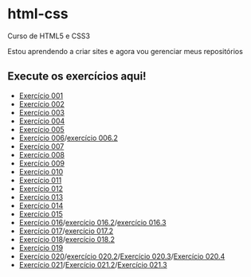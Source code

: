 # html-css
Curso de HTML5 e CSS3

Estou aprendendo a criar sites e agora vou gerenciar meus repositórios

<h2>Execute os exercícios aqui!</h2>
<ul>
    <li><a href="https://guikauan3527.github.io/html-css/exercícios/ex001/index.html" target="_blank">Exercício 001</a></li>
    <li><a href="https://guikauan3527.github.io/html-css/exercícios/ex002/index.html" target="_blank">Exercício 002</a></li>
    <li><a href="https://guikauan3527.github.io/html-css/exercícios/ex003/index.html" target="_blank">Exercício 003</a></li>
    <li><a href="https://guikauan3527.github.io/html-css/exercícios/ex004/index.html" target="_blank">Exercício 004</a></li>
    <li><a href="https://guikauan3527.github.io/html-css/exercícios/ex005/index.html" target="_blank">Exercício 005</a></li>
    <li><a href="https://guikauan3527.github.io/html-css/exercícios/ex006/html4.html" target="_blank">Exercício 006</a>/<a href="https://guikauan3527.github.io/html-css/exercícios/ex006/html5.html" target="_blank">exercício 006.2</a></li>
    <li><a href="https://guikauan3527.github.io/html-css/exercícios/ex007/index.html" target="_blank">Exercício 007</a></li>
    <li><a href="https://guikauan3527.github.io/html-css/exercícios/ex008/index.html" target="_blank">Exercício 008</a></li>
    <li><a href="https://guikauan3527.github.io/html-css/exercícios/ex009/index.html" target="_blank">Exercício 009</a></li>
    <li><a href="https://guikauan3527.github.io/html-css/exercícios/ex010/index.html" target="_blank">Exercício 010</a></li>
    <li><a href="https://guikauan3527.github.io/html-css/exercícios/ex011/index.html" target="_blank">Exercício 011</a></li>
    <li><a href="https://guikauan3527.github.io/html-css/exercícios/ex012/index.html" target="_blank">Exercício 012</a></li>
    <li><a href="https://guikauan3527.github.io/html-css/exercícios/ex013/index.html" target="_blank">Exercício 013</a></li>
    <li><a href="https://guikauan3527.github.io/html-css/exercícios/ex014/index.html" target="_blank">Exercício 014</a></li>
    <li><a href="https://guikauan3527.github.io/html-css/exercícios/ex015/index.html" target="_blank">Exercício 015</a></li>
    <li><a href="https://guikauan3527.github.io/html-css/exercícios/ex016/cor01.html" target="_blank">Exercício 016</a>/<a href="https://guikauan3527.github.io/html-css/exercícios/ex016/cor02.html" target="_blank">exercício 016.2</a>/<a href="https://guikauan3527.github.io/html-css/exercícios/ex016/cor03.html" target="_blank">exercício 016.3</a></li>
    <li><a href="https://guikauan3527.github.io/html-css/exercícios/ex017/fonte01.html" target="_blank">Exercício 017</a>/<a href="https://guikauan3527.github.io/html-css/exercícios/ex017/fonte02.html" target="_blank">exercício 017.2</a></li>
    <li><a href="https://guikauan3527.github.io/html-css/exercícios/ex018/fonte01.html" target="_blank">Exercício 018</a>/<a href="https://guikauan3527.github.io/html-css/exercícios/ex018/fonte02.html" target="_blank">exercício 018.2</a></li>
    <li><a href="https://guikauan3527.github.io/html-css/exercícios/ex019/seletor01.html" target="_blank">Exercício 019</a></li>
    <li><a href="https://guikauan3527.github.io/html-css/exercícios/ex020/hover.html" target="_blank">Exercício 020</a>/<a href="https://guikauan3527.github.io/html-css/exercícios/ex020/links.html" target="_blank">exercício 020.2</a>/<a href="https://guikauan3527.github.io/html-css/exercícios/ex020/links2.html" target="_blank">Exercício 020.3</a>/<a href="https://guikauan3527.github.io/html-css/exercícios/ex020/pseudoclasse.html" target="_blank">Exercício 020.4</a></li>
    <li><a href="https://guikauan3527.github.io/html-css/exercícios/ex021/caixa01.html" target="_blank">Exercício 021</a>/<a href="https://guikauan3527.github.io/html-css/exercícios/ex021/caixa02.html" target="_blank">Exercício 021.2</a>/<a href="https://guikauan3527.github.io/html-css/exercícios/ex021/caixa03.html" target="_blank">Exercício 021.3</a></li>

